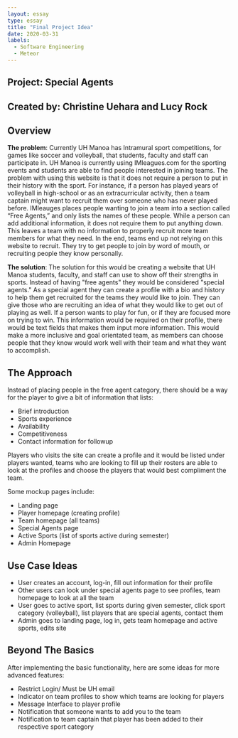 ```yaml
---
layout: essay
type: essay
title: "Final Project Idea"
date: 2020-03-31
labels:
  - Software Engineering
  - Meteor
---
```


## Project: Special Agents 
## Created by: Christine Uehara and Lucy Rock 
## Overview 
**The problem**: Currently UH Manoa has Intramural sport competitions, for games like soccer and volleyball, that students, faculty and staff can participate in. UH Manoa is currently using IMleagues.com for the sporting events and students are able to find people interested in joining teams. The problem with using this website is that it does not require a person to put in their history with the sport. For instance, if a person has played years of volleyball in high-school or as an extracurricular activity, then a team captain might want to recruit them over someone who has never played before. IMleauges places people wanting to join a team into a section called “Free Agents,” and only lists the names of these people. While a person can add additional information, it does not require them to put anything down. This leaves a team with no information to properly recruit more team members for what they need. In the end, teams end up not relying on this website to recruit. They try to get people to join by word of mouth, or recruiting people they know personally.  

**The solution**: The solution for this would be creating a website that UH Manoa students, faculty, and staff can use to show off their strengths in sports.  Instead of having "free agents" they would be considered "special agents."  As a special agent they can create a profile with a bio and history to help them get recruited for the teams they would like to join. They can give those who are recruiting an idea of what they would like to get out of playing as well. If a person wants to play for fun, or if they are focused more on trying to win. This information would be required on their profile, there would be text fields that makes them input more information. This would make a more inclusive and goal orientated team, as members can choose people that they know would work well with their team and what they want to accomplish.

## The Approach 
Instead of placing people in the free agent category, there should be a way for the player to give a bit of information that lists:  
* Brief introduction 
* Sports experience  
* Availability 
* Competitiveness
* Contact information for followup

Players who visits the site can create a profile and it would be listed under players wanted, teams who are looking to fill up their rosters are able to look at the profiles and choose the players that would best compliment the team. 

Some mockup pages include: 
* Landing page 
* Player homepage (creating profile)
* Team homepage (all teams) 
* Special Agents page 
* Active Sports (list of sports active during semester) 
* Admin Homepage 

## Use Case Ideas 
* User creates an account, log-in, fill out information for their profile 
* Other users can look under special agents page to see profiles, team homepage to look at all the team 
* User goes to active sport, list sports during given semester, click sport category (volleyball), list players that are special agents, contact them 
* Admin goes to landing page, log in, gets team homepage and active sports, edits site 

## Beyond The Basics 
After implementing the basic functionality, here are some ideas for more advanced features: 
* Restrict Login/ Must be UH email 
* Indicator on team profiles to show which teams are looking for players 
* Message Interface to player profile 
* Notification that someone wants to add you to the team 
* Notification to team captain that player has been added to their respective sport category 
